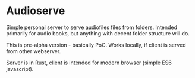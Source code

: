 Audioserve
==========

Simple personal server to serve audiofiles files from folders.  Intended primarily for audio books, but anything with decent folder structure will do.

This is pre-alpha version - basically PoC. Works locally, if client is served from other webserver.

Server is in Rust,  client is intended for modern browser (simple ES6 javascript).